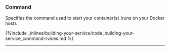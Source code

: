 <!-- post: -->


### Command

Specifies the command used to start your container(s) (runs on your Docker host).



{%include _inlines/building-your-service/code_building-your-service_command-rvices.md %}



* * *

